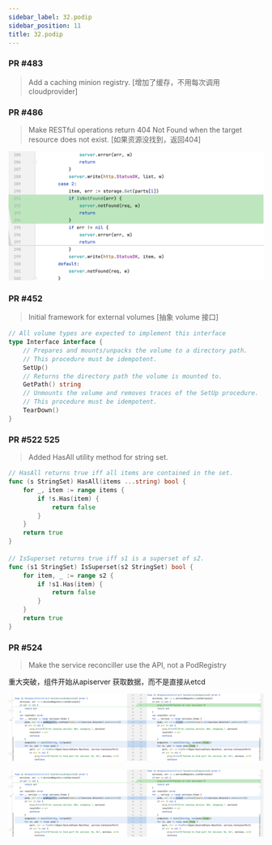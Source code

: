 ```yaml
---
sidebar_label: 32.podip
sidebar_position: 11
title: 32.podip
---
```


### PR #483
> Add a caching minion registry. [增加了缓存，不用每次调用 cloudprovider]

### PR #486
> Make RESTful operations return 404 Not Found when the target resource does not exist. [如果资源没找到，返回404]

![](https://raw.githubusercontent.com/mouuii/picture/master/%E6%88%AA%E5%B1%8F2023-05-16%20%E4%B8%8B%E5%8D%885.22.53.png)

### PR #452
> Initial framework for external volumes [抽象 volume 接口]

```go
// All volume types are expected to implement this interface
type Interface interface {
	// Prepares and mounts/unpacks the volume to a directory path.
	// This procedure must be idempotent.
	SetUp()
	// Returns the directory path the volume is mounted to.
	GetPath() string
	// Unmounts the volume and removes traces of the SetUp procedure.
	// This procedure must be idempotent.
	TearDown()
}

```

### PR #522 525
> Added HasAll utility method for string set.
```go
// HasAll returns true iff all items are contained in the set.
func (s StringSet) HasAll(items ...string) bool {
	for _, item := range items {
		if !s.Has(item) {
			return false
		}
	}
	return true
}

// IsSuperset returns true iff s1 is a superset of s2.
func (s1 StringSet) IsSuperset(s2 StringSet) bool {
	for item, _ := range s2 {
		if !s1.Has(item) {
			return false
		}
	}
	return true
}

```


### PR #524
> Make the service reconciller use the API, not a PodRegistry

重大突破，组件开始从apiserver 获取数据，而不是直接从etcd

![](https://raw.githubusercontent.com/mouuii/picture/master/%E6%88%AA%E5%B1%8F2023-05-16%20%E4%B8%8B%E5%8D%886.07.06.png)

![](https://raw.githubusercontent.com/mouuii/picture/master/%E6%88%AA%E5%B1%8F2023-05-16%20%E4%B8%8B%E5%8D%886.07.06.png)